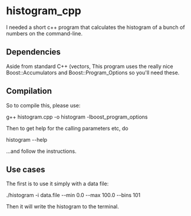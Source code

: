
# histogram_cpp

I needed a short c++ program that calculates the histogram of a bunch of numbers on the command-line.

## Dependencies

Aside from standard C++ (vectors, This program uses the really nice Boost::Accumulators and Boost::Program_Options so you'll need these.

## Compilation

So to compile this, please use:

g++ histogram.cpp -o histogram -lboost_program_options

Then to get help for the calling parameters etc, do

histogram --help

...and follow the instructions.

## Use cases

The first is to use it simply with a data file:

./histogram -i data.file --min 0.0 --max 100.0 --bins 101

Then it will write the histogram to the terminal.

